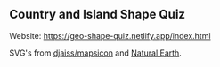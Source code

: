 ## Country and Island Shape Quiz

Website: https://geo-shape-quiz.netlify.app/index.html

SVG's from [djaiss/mapsicon](https://github.com/djaiss/mapsicon) and [Natural Earth](https://www.naturalearthdata.com/).
